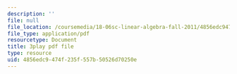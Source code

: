 ```yaml
---
description: ''
file: null
file_location: /coursemedia/18-06sc-linear-algebra-fall-2011/4856edc9474f235f557b50526d70250e_3cMyj8EKFGo.pdf
file_type: application/pdf
resourcetype: Document
title: 3play pdf file
type: resource
uid: 4856edc9-474f-235f-557b-50526d70250e
---
```

